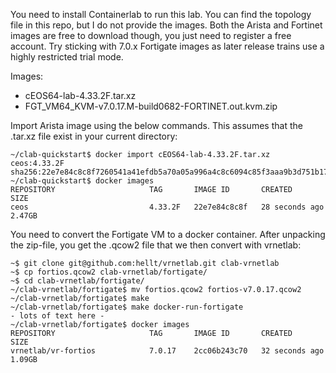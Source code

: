 You need to install Containerlab to run this lab. You can find the topology file in this repo, but I do not provide the images. Both the Arista and Fortinet images are free to download though, you just need to register a free account. Try sticking with 7.0.x Fortigate images as later release trains use a highly restricted trial mode. 

Images:
- cEOS64-lab-4.33.2F.tar.xz
- FGT_VM64_KVM-v7.0.17.M-build0682-FORTINET.out.kvm.zip

Import Arista image using the below commands. This assumes that the .tar.xz file exist in your current directory:
```
~/clab-quickstart$ docker import cEOS64-lab-4.33.2F.tar.xz ceos:4.33.2F
sha256:22e7e84c8c8f7260541a41efdb5a70a05a996a4c8c6094c85f3aaa9b3d751b17
~/clab-quickstart$ docker images
REPOSITORY                     TAG       IMAGE ID       CREATED          SIZE
ceos                           4.33.2F   22e7e84c8c8f   28 seconds ago   2.47GB
```

You need to convert the Fortigate VM to a docker container. After unpacking the zip-file, you get the .qcow2 file that we then convert with vrnetlab:
```
~$ git clone git@github.com:hellt/vrnetlab.git clab-vrnetlab
~$ cp fortios.qcow2 clab-vrnetlab/fortigate/
~$ cd clab-vrnetlab/fortigate/
~/clab-vrnetlab/fortigate$ mv fortios.qcow2 fortios-v7.0.17.qcow2
~/clab-vrnetlab/fortigate$ make
~/clab-vrnetlab/fortigate$ make docker-run-fortigate
- lots of text here -
~/clab-vrnetlab/fortigate$ docker images
REPOSITORY                     TAG       IMAGE ID       CREATED          SIZE
vrnetlab/vr-fortios            7.0.17    2cc06b243c70   32 seconds ago   1.09GB
```

